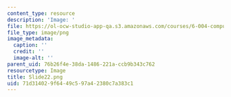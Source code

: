 ```yaml
---
content_type: resource
description: 'Image: '
file: https://ol-ocw-studio-app-qa.s3.amazonaws.com/courses/6-004-computation-structures-spring-2017/71d314029f6449c597a42380c7a383c1_Slide22.png
file_type: image/png
image_metadata:
  caption: ''
  credit: ''
  image-alt: ''
parent_uid: 76b26f4e-38da-1486-221a-ccb9b343c762
resourcetype: Image
title: Slide22.png
uid: 71d31402-9f64-49c5-97a4-2380c7a383c1
---
```

